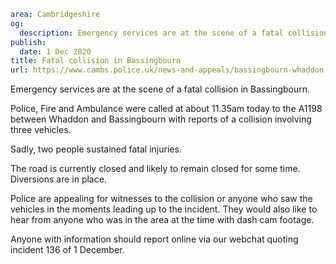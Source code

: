 ```yaml
area: Cambridgeshire
og:
  description: Emergency services are at the scene of a fatal collision in Bassingbourn.
publish:
  date: 1 Dec 2020
title: Fatal collision in Bassingbourn
url: https://www.cambs.police.uk/news-and-appeals/bassingbourn-whaddon
```

Emergency services are at the scene of a fatal collision in Bassingbourn.

Police, Fire and Ambulance were called at about 11.35am today to the A1198 between Whaddon and Bassingbourn with reports of a collision involving three vehicles.

Sadly, two people sustained fatal injuries.

The road is currently closed and likely to remain closed for some time. Diversions are in place.

Police are appealing for witnesses to the collision or anyone who saw the vehicles in the moments leading up to the incident. They would also like to hear from anyone who was in the area at the time with dash cam footage.

Anyone with information should report online via our webchat quoting incident 136 of 1 December.
